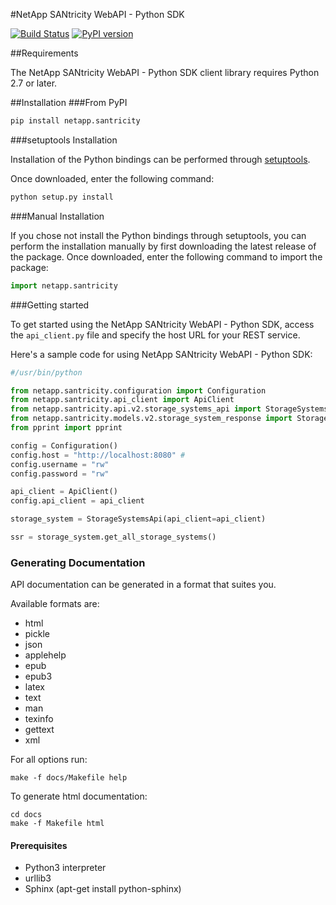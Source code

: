 #NetApp SANtricity WebAPI - Python SDK

[![Build Status](https://travis-ci.org/NetApp/santricity-webapi-pythonsdk.svg?branch=master)](https://travis-ci.org/NetApp/santricity-webapi-pythonsdk) [![PyPI version](https://badge.fury.io/py/netapp.santricity.svg)](https://badge.fury.io/py/netapp.santricity)

##Requirements

The NetApp SANtricity WebAPI - Python SDK client library requires Python 2.7 or later.

##Installation
###From PyPI
```python
pip install netapp.santricity
```
###setuptools Installation

Installation of the Python bindings can be performed through [setuptools](http://pypi.python.org/pypi/setuptools).

Once downloaded, enter the following command:

```python
python setup.py install
```

###Manual Installation

If you chose not install the Python bindings through setuptools, you can perform the
installation manually by first downloading the latest release of the package. Once
downloaded, enter the following command to import the package:

```python
import netapp.santricity
```

###Getting started

To get started using the NetApp SANtricity WebAPI - Python SDK, access the ``api_client.py`` file and specify
the host URL for your REST service.

Here's a sample code for using NetApp SANtricity WebAPI - Python SDK:


```python
#/usr/bin/python

from netapp.santricity.configuration import Configuration
from netapp.santricity.api_client import ApiClient
from netapp.santricity.api.v2.storage_systems_api import StorageSystemsApi
from netapp.santricity.models.v2.storage_system_response import StorageSystemResponse
from pprint import pprint

config = Configuration()
config.host = "http://localhost:8080" #
config.username = "rw"
config.password = "rw"

api_client = ApiClient()
config.api_client = api_client

storage_system = StorageSystemsApi(api_client=api_client)

ssr = storage_system.get_all_storage_systems()
```

### Generating Documentation
API documentation can be generated in a format that suites you.

Available formats are:
* html
* pickle
* json
* applehelp  
* epub
* epub3
* latex
* text
* man
* texinfo
* gettext
* xml

For all options run:
```make
make -f docs/Makefile help
```
To generate html documentation:
```
cd docs
make -f Makefile html
```
#### Prerequisites
* Python3 interpreter
* urllib3
* Sphinx (apt-get install python-sphinx)

